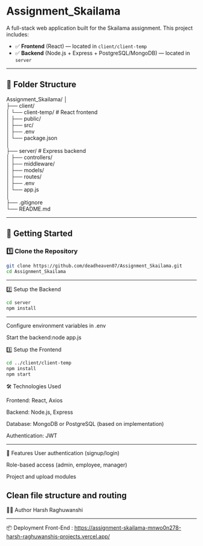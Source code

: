 # Assignment_Skailama

A full-stack web application built for the Skailama assignment. This project includes:

- ✅ **Frontend** (React) — located in `client/client-temp`
- ✅ **Backend** (Node.js + Express + PostgreSQL/MongoDB) — located in `server`

---
## 📁 Folder Structure
Assignment_Skailama/
│                                                                         
├── client/                                                                                                       
│ └── client-temp/ # React frontend                                                                                         
│ ├── public/                                                                                 
│ ├── src/                                                                                  
│ ├── .env                                                                                       
│ └── package.json                                                                                         
│                                                                                                                           
├── server/ # Express backend                                                                                              
│ ├── controllers/                                                                                              
│ ├── middleware/                                                                                                     
│ ├── models/                                                                                        
│ ├── routes/                                                                                             
│ ├── .env                                                               
│ └── app.js                                                                               
│                                                                                    
├── .gitignore                                                                                                             
└── README.md                                                                                                                        

---

## 🚀 Getting Started

### 1️⃣ Clone the Repository

```bash
git clone https://github.com/deadheaven07/Assignment_Skailama.git
cd Assignment_Skailama 
```
--------------------
2️⃣ Setup the Backend
```bash
cd server
npm install
```
----------------
Configure environment variables in .env

Start the backend:node app.js

3️⃣ Setup the Frontend
```bash
cd ../client/client-temp
npm install
npm start
```

🛠️ Technologies Used

Frontend: React, Axios

Backend: Node.js, Express

Database: MongoDB or PostgreSQL (based on implementation)

Authentication: JWT

-------------
🧪 Features
User authentication (signup/login)

Role-based access (admin, employee, manager)

Project and upload modules

Clean file structure and routing
----------------------

🧑‍💻 Author
Harsh Raghuwanshi

---------------------------

📦 Deployment
Front-End : https://assignment-skailama-mnwo0n278-harsh-raghuwanshis-projects.vercel.app/


